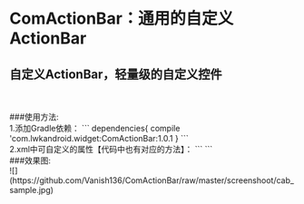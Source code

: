 ComActionBar：通用的自定义ActionBar
====
自定义ActionBar，轻量级的自定义控件
------
<br/>
<br/>
###使用方法:<br/>
1.添加Gradle依赖：
```
dependencies{
         compile 'com.lwkandroid.widget:ComActionBar:1.0.1
    }
```
<br/>
2.xml中可自定义的属性【代码中也有对应的方法】：
```
<com.lwkandroid.widget.ComActionBar
        android:layout_width="match_parent"
        android:layout_height="wrap_content"
        android:layout_marginTop="10dp"
        app:bg_color="@android:color/holo_orange_dark" //背景色，默认为colorPrimary
        app:is_left_as_back="true" //设置左侧功能为“返回”,默认为false
        app:left_image="@drawable/cab_left" //设置左侧图片
        app:left_text="good" //设置左侧文案
        app:left_text_color="@android:color/holo_purple" //设置左侧文案文字颜色
        app:title_text="Title" //设置标题文案
        app:title_text_color="@android:color/holo_red_dark" //设置标题文案文字颜色
        app:right_image01="@drawable/cab_right01" //设置右侧第一张图片
        app:right_image02="@drawable/cab_right02" //设置右侧第二张图片
        app:right_text01="HEHE" //设置右侧第一个文案
        app:right_text02="HAHA" //设置右侧第二个文案
        app:right_text_color01="@android:color/holo_green_dark" //设置右侧第一个文案文字颜色
        app:right_text_color02="@android:color/holo_green_dark" //设置右侧第二个文案文字颜色
        />
```
<br/>
###效果图:<br/>
![](https://github.com/Vanish136/ComActionBar/raw/master/screenshoot/cab_sample.jpg)